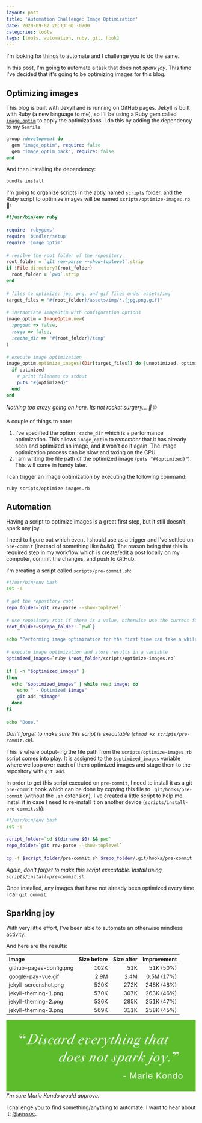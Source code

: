 ```yaml
---
layout: post
title: 'Automation Challenge: Image Optimization'
date: 2020-09-02 20:13:00 -0700
categories: tools
tags: [tools, automation, ruby, git, hook]
---
```


I'm looking for things to automate and I challenge you to do the same.

In this post, I'm going to automate a task that does not _spark joy_. This time I've decided that it's going to be
optimizing images for this blog.

## Optimizing images

This blog is built with Jekyll and is running on GitHub pages. Jekyll is built with Ruby (a new language to me), so I'll
be using a Ruby gem called [`image_optim`][image_optim] to apply the optimizations. I do this by adding the dependency
to my `Gemfile`:

```ruby
group :development do
  gem "image_optim", require: false
  gem "image_optim_pack", require: false
end
```

And then installing the dependency:

```sh
bundle install
```

I'm going to organize scripts in the aptly named `scripts` folder, and the Ruby script to optimize images will be named
`scripts/optimize-images.rb` 🤯:

```ruby
#!/usr/bin/env ruby

require 'rubygems'
require 'bundler/setup'
require 'image_optim'

# resolve the root folder of the repository
root_folder = `git rev-parse --show-toplevel`.strip
if !File.directory?(root_folder)
  root_folder = `pwd`.strip
end

# files to optimize: jpg, png, and gif files under assets/img
target_files = "#{root_folder}/assets/img/*.{jpg,png,gif}"

# instantiate ImageOtim with configuration options
image_optim = ImageOptim.new(
  :pngout => false,
  :svgo => false,
  :cache_dir => "#{root_folder}/temp"
)

# execute image optimization
image_optim.optimize_images!(Dir[target_files]) do |unoptimized, optimized|
  if optimized
    # print filename to stdout
    puts "#{optimized}"
  end
end
```

_Nothing too crazy going on here. Its not rocket surgery... 🚀🩺_

A couple of things to note:

1. I've specified the option `:cache_dir` which is a performance optimization. This allows `image_optim` to _remember_
   that it has already seen and optimized an image, and it won't do it again. The image optimization process can be slow
   and taxing on the CPU.
2. I am writing the file path of the optimized image (`puts "#{optimized}"`). This will come in handy later.

I can trigger an image optimization by executing the following command:

```
ruby scripts/optimize-images.rb
```

## Automation

Having a script to optimize images is a great first step, but it still doesn't spark any joy.

I need to figure out which event I should use as a trigger and I've settled on `pre-commit` (instead of something like
_build_). The reason being that this is required step in my workflow which is create/edit a post locally on my computer,
commit the changes, and push to GitHub.

I'm creating a script called `scripts/pre-commit.sh`:

```sh
#!/usr/bin/env bash
set -e

# get the repository root
repo_folder=`git rev-parse --show-toplevel`

# use repository root if there is a value, otherwise use the current folder
root_folder=${repo_folder:-`pwd`}

echo "Performing image optimization for the first time can take a while. Sit tight..."

# execute image optimization and store results in a variable
optimized_images=`ruby $root_folder/scripts/optimize-images.rb`

if [ -n "$optimized_images" ]
then
  echo "$optimized_images" | while read image; do
    echo " - Optimized $image"
    git add "$image"
  done
fi

echo "Done."
```

_Don't forget to make sure this script is executable (`chmod +x scripts/pre-commit.sh`)._

This is where output-ing the file path from the `scripts/optimize-images.rb` script comes into play. It is assigned to
the `$optimized_images` variable where we loop over each of them optimized images and stage them to the repository with
`git add`.

In order to get this script executed on `pre-commit`, I need to install it as a git `pre-commit` hook which can be done
by copying this file to `.git/hooks/pre-commit` (without the `.sh` extension). I've created a little script to help me
install it in case I need to re-install it on another device (`scripts/install-pre-commit.sh`):

```sh
#!/usr/bin/env bash
set -e

script_folder=`cd $(dirname $0) && pwd`
repo_folder=`git rev-parse --show-toplevel`

cp -f $script_folder/pre-commit.sh $repo_folder/.git/hooks/pre-commit
```

_Again, don't forget to make this script executable. Install using `scripts/install-pre-commit.sh`._

Once installed, any images that have not already been optimized every time I call `git commit`.

## Sparking joy

With very little effort, I've been able to automate an otherwise mindless activity.

And here are the results:

| Image                   | Size before | Size after | Improvement |
| :---------------------- | ----------: | ---------: | ----------: |
| github-pages-config.png |        102K |        51K |   51K (50%) |
| google-pay-vue.gif      |        2.9M |       2.4M |  0.5M (17%) |
| jekyll-screenshot.png   |        520K |       272K |  248K (48%) |
| jekyll-theming-1.png    |        570K |       307K |  263K (46%) |
| jekyll-theming-2.png    |        536K |       285K |  251K (47%) |
| jekyll-theming-3.png    |        569K |       311K |  258K (45%) |

![Discard everything that does not spark joy - Marie Kondo](/assets/img/marie-kondo.png) _I'm sure Marie Kondo would
approve._

I challenge you to find something/anything to automate. I want to hear about it: [@aussoc](https://twitter.com/aussoc).

[image_optim]: https://github.com/toy/image_optim
